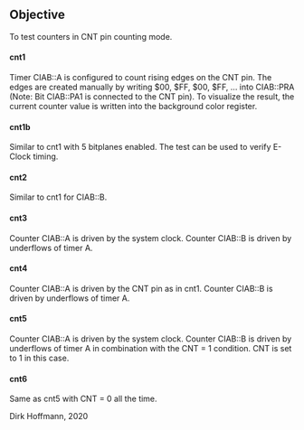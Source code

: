## Objective

To test counters in CNT pin counting mode.

#### cnt1 

Timer CIAB::A is configured to count rising edges on the CNT pin. The edges are created manually by writing $00, $FF, $00, $FF, ... into CIAB::PRA (Note: Bit CIAB::PA1 is connected to the CNT pin). To visualize the result, the current counter value is written into the background color register.

#### cnt1b 

Similar to cnt1 with 5 bitplanes enabled. The test can be used to verify E-Clock timing. 

#### cnt2

Similar to cnt1 for CIAB::B. 

#### cnt3

Counter CIAB::A is driven by the system clock. Counter CIAB::B is driven by underflows of timer A.

#### cnt4

Counter CIAB::A is driven by the CNT pin as in cnt1. Counter CIAB::B is driven by underflows of timer A.

#### cnt5

Counter CIAB::A is driven by the system clock. Counter CIAB::B is driven by underflows of timer A in combination with the CNT = 1 condition. CNT is set to 1 in this case. 

#### cnt6

Same as cnt5 with CNT = 0 all the time. 


Dirk Hoffmann, 2020

